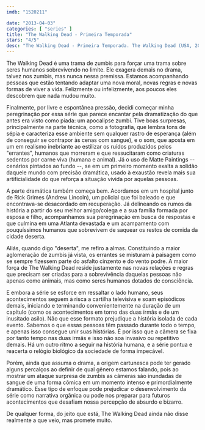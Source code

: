 ```yaml
---
imdb: "1520211"

date: "2013-04-03"
categories: [ "series" ]
title: "The Walking Dead - Primeira Temporada"
stars: "4/5"
desc: "The Walking Dead - Primeira Temporada. The Walking Dead (USA, 2010). Dirigido por Ernest R. Dickerson, Greg Nicotero, Guy Ferland, David Boyd, Bill Gierhart, Michelle MacLaren, Tricia Brock, Seith Mann, Gwyneth Horder-Payton. Escrito por Charlie Adlard, Frank Darabont, Robert Kirkman, Tony Moore, Scott M. Gimple, Angela Kang, Glen Mazzara, Evan T. Reilly, Seth Hoffman. Com Andrew Lincoln, Steven Yeun, Chandler Riggs, Norman Reedus, Melissa McBride, Lauren Cohan, Emily Kinney, Danai Gurira, Sonequa Martin-Green."
---
```

The Walking Dead é uma trama de zumbis para forçar uma trama sobre seres humanos sobrevivendo no limite. Ele exagera demais no drama, talvez nos zumbis, mas nunca nessa premissa. Estamos acompanhando pessoas que estão tentando adaptar uma nova moral, novas regras e novas formas de viver a vida. Felizmente ou infelizmente, aos poucos eles descobrem que nada mudou muito.

Finalmente, por livre e espontânea pressão, decidi começar minha peregrinação por essa série que parece encantar pela dramatização do que antes era visto como piada: um apocalipse zumbi. Tive boas surpresas, principalmente na parte técnica, como a fotografia, que lembra tons de sépia e caracteriza esse ambiente sem qualquer rastro de esperança (além de conseguir se contrapor às cenas com sangue), e o som, que aposta em um em realismo inebriante ao estilizar os ruídos produzidos pelos "errantes", humanos que morreram e que ressucitaram como criaturas sedentos por carne viva (humana e animal). Já o uso de Matte Paintings -- cenários pintados ao fundo --, se em um primeiro momento exalta a solidão daquele mundo com precisão dramática, usado à exaustão revela mais sua artificialidade do que reforça a situação vivida por aquelas pessoas.

A parte dramática também começa bem. Acordamos em um hospital junto de Rick Grimes (Andrew Lincoln), um policial que foi baleado e que encontrava-se desacordado em recuperação. Já delineando os rumos da história a partir do seu melhor amigo/colega e a sua família formada por esposa e filho, acompanhamos sua peregrinação em busca de respostas e que culmina em uma Atlanta devastada e um acampamento com pouquíssimos humanos que sobrevivem de saquear os restos de comida da cidade deserta.

Aliás, quando digo "deserta", me refiro a almas. Constituindo a maior aglomeração de zumbis já vista, os errantes se misturam à paisagem como se sempre fizessem parte do asfalto cinzento e do vento podre. A maior força de The Walking Dead reside justamente nas novas relações e regras que precisam ser criadas para a sobrevivência daquelas pessoas não apenas como animais, mas como seres humanos dotados de consciência.

E embora a série se esforce em ressaltar o lado humano, seus acontecimentos seguem à risca a cartilha televisiva e soam episódicos demais, iniciando e terminando convenientemente na duração de um capítulo (como os acontecimentos em torno das duas irmãs e de um inusitado asilo). Não que esse formato prejudique a história isolada de cada evento. Sabemos o que essas pessoas têm passado durante todo o tempo, e apenas isso consegue unir suas histórias. É por isso que a câmera se fixa por tanto tempo nas duas irmãs e isso não soa invasivo ou repetitivo demais. Há um outro ritmo a seguir na história humana, e a série pontua e reacerta o relógio biológico da sociedade de forma impecável.

Porém, ainda que assuma o drama, a origem cartunesca pode ter gerado alguns percalços ao definir de qual gênero estamos falando, pois ao mostrar um ataque surpresa de zumbis as câmeras são inundadas de sangue de uma forma cômica em um momento intenso e primordialmente dramático. Esse tipo de enfoque pode prejudicar o desenvolvimento da série como narrativa orgânica ou pode nos preparar para futuros acontecimentos que desafiam nossa percepção de absurdo e bizarro.

De qualquer forma, do jeito que está, The Walking Dead ainda não disse realmente a que veio, mas promete muito.
